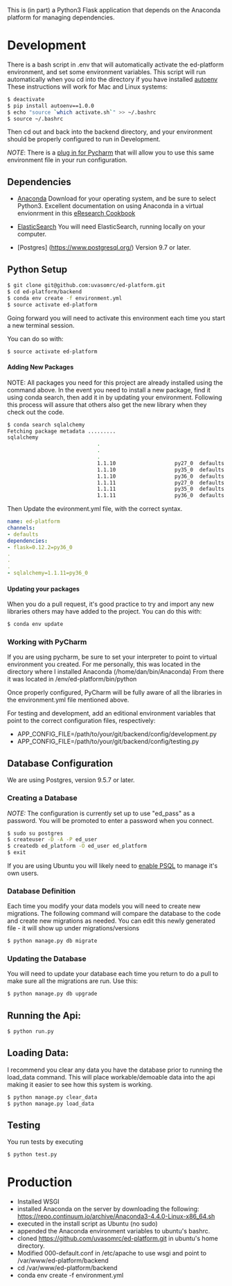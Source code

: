 
This is (in part) a Python3 Flask application that depends on the
Anaconda platform for managing dependencies.


# Development

There is a bash script in .env that will automatically activate the
ed-platform environment, and set some environment variables.  This
script will run automatically when you cd into the directory if you
have installed [autoenv](https://github.com/kennethreitz/autoenv)
These instructions will work for Mac and Linux systems:
```BASH
$ deactivate
$ pip install autoenv==1.0.0
$ echo "source `which activate.sh`" >> ~/.bashrc
$ source ~/.bashrc
```
Then cd out and back into the backend directory, and your environment
should be properly configured to run in Development.

*NOTE*: There is a [plug in for Pycharm](https://plugins.jetbrains.com/plugin/7861-env-file)
 that will allow you to use this same environment file in your run configuration.

## Dependencies
* [Anaconda](https://www.continuum.io/downloads) Download for your
  operating system, and be sure to select Python3.  Excellent
    documentation on using Anaconda in a virtual envionrment in this
      [eResearch Cookbook](https://uoa-eresearch.github.io/eresearch-cookbook/recipe/2014/11/20/conda/)

* [ElasticSearch](https://www.elastic.co/guide/en/elasticsearch/reference/current/_installation.html)
  You will need ElasticSearch, running locally on your computer.

* [Postgres] (https://www.postgresql.org/) Version 9.7 or later.

## Python Setup
```BASH
$ git clone git@github.com:uvasomrc/ed-platform.git
$ cd ed-platform/backend
$ conda env create -f environment.yml
$ source activate ed-platform
```

Going forward you will need to activate this environment each time
you start a new terminal session.

You can do so with:
```BASH
$ source activate ed-platform
```

#### Adding New Packages
NOTE:  All packages you need for this project are already installed using
the command above.  In the event you need to install a new package,
find it using conda search, then add it in by updating your environment.
Following this process will assure that others also get the new library
when they check out the code.
```BASH
$ conda search sqlalchemy
Fetching package metadata .........
sqlalchemy
                             .
                             .
                             .
                             1.1.10                   py27_0  defaults
                             1.1.10                   py35_0  defaults
                             1.1.10                   py36_0  defaults
                             1.1.11                   py27_0  defaults
                             1.1.11                   py35_0  defaults
                             1.1.11                   py36_0  defaults
```
Then Update the evironment.yml file, with the correct syntax.
```YAML
name: ed-platform
channels:
- defaults
dependencies:
- flask=0.12.2=py36_0
.
.
.
- sqlalchemy=1.1.11=py36_0
```

#### Updating your packages
When you do a pull request, it's good practice to try and
import any new libraries others may have added to the project.
You can do this with:
```BASH
$ conda env update
```

### Working with PyCharm
If you are using pycharm, be sure to set your interpreter to point to
virtual environment you created.  For me personally, this was located in the
directory where I installed Anaconda (/home/dan/bin/Anaconda)  From there
it was located in /env/ed-platform/bin/python

Once properly configured, PyCharm will be fully aware of all the libraries
in the environment.yml file mentioned above.

For testing and development, add an editional environment variables that
point to the correct configuration files, respectively:
* APP_CONFIG_FILE=/path/to/your/git/backend/config/development.py
* APP_CONFIG_FILE=/path/to/your/git/backend/config/testing.py



## Database Configuration
We are using Postgres, version 9.5.7 or later.

### Creating a Database
*NOTE:* The configuration is currently set up to use "ed_pass" as a
password.  You will be promoted to enter a password when you connect.
```BASH
$ sudo su postgres
$ createuser -D -A -P ed_user
$ createdb ed_platform -O ed_user ed_platform
$ exit
```
If you are using Ubuntu you will likely need to
[enable PSQL](https://help.ubuntu.com/community/PostgreSQL#Managing_users_and_rights)
to manage it's own users.


### Database Definition
Each time you modify your data models you will need to create new
migrations. The following command will compare the database to the code
and create new migrations as needed.  You can edit this newly generated
file - it will show up under migrations/versions
```BASH
$ python manage.py db migrate
```

### Updating the Database
You will need to update your database each time you return to do a
pull to make sure all the migrations are run.  Use this:
```BASH
$ python manage.py db upgrade
```


## Running the Api:
```BASH
$ python run.py
```

## Loading Data:
I recommend you clear any data you have the database prior to running
the load_data command.  This will place workable/demoable data into the
api making it easier to see how this system is working.
```BASH
$ python manage.py clear_data
$ python manage.py load_data
```

## Testing

You run tests by executing
```BASH
$ python test.py
```

# Production
* Installed WSGI
* installed Anaconda on the server by downloading the following:
https://repo.continuum.io/archive/Anaconda3-4.4.0-Linux-x86_64.sh
* executed in the install script as Ubuntu (no sudo)
* appended the Anaconda environment variables to ubuntu's bashrc.
* cloned https://github.com/uvasomrc/ed-platform.git in ubuntu's home directory.
* Modified 000-default.conf in /etc/apache to use wsgi and point to /var/www/ed-platform/backend
* cd /var/www/ed-platform/backend
* conda env create -f environment.yml


